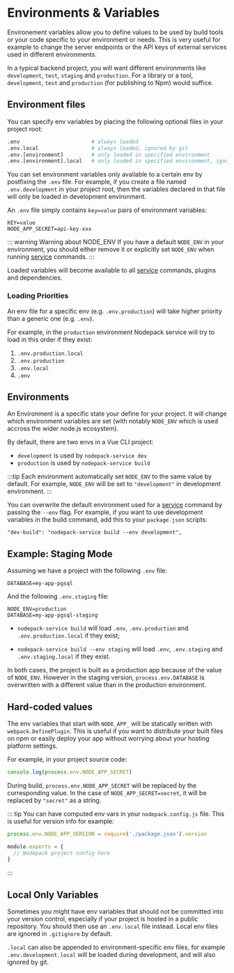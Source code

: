 # Environments & Variables

Environement variables allow you to define values to be used by build tools or your code specific to your environment or needs. This is very useful for example to change the server endpoints or the API keys of external services used in different environments.

In a typical backend project, you will want different environments like `development`, `test`, `staging` and `production`. For a library or a tool, `development`, `test` and `production` (for publishing to Npm) would suffice.

## Environment files

You can specify env variables by placing the following optional files in your project root:

``` bash
.env                       # always loaded
.env.local                 # always loaded, ignored by git
.env.[environment]         # only loaded in specified environment
.env.[environment].local   # only loaded in specified environment, ignored by git
```

You can set environment variables only available to a certain env by postfixing the `.env` file. For example, if you create a file named `.env.development` in your project root, then the variables declared in that file will only be loaded in development environment.

An `.env` file simply contains `key=value` pairs of environment variables:

```
KEY=value
NODE_APP_SECRET=api-key-xxx
```

::: warning Warning about NODE_ENV
If you have a default `NODE_ENV` in your environment, you should either remove it or explicitly set `NODE_ENV` when running [service](./service.md) commands.
:::

Loaded variables will become available to all [service](./service.md) commands, plugins and dependencies.

### Loading Priorities

An env file for a specific env (e.g. `.env.production`) will take higher priority than a generic one (e.g. `.env`).

For example, in the `production` environment Nodepack service will try to load in this order if they exist:

1. `.env.production.local`
2. `.env.production`
3. `.env.local`
4. `.env`

## Environments

An Environment is a specific state your define for your project. It will change which environment variables are set (with notably `NODE_ENV` which is used accross the wider node.js ecosystem).

By default, there are two envs in a Vue CLI project:

- `development` is used by `nodepack-service dev`
- `production` is used by `nodepack-service build`

:::tip
Each environment automatically set `NODE_ENV` to the same value by default. For example, `NODE_ENV` will be set to `"development"` in development environment.
:::

You can overwrite the default environment used for a [service](./service.md) command by passing the `--env` flag. For example, if you want to use development variables in the build command, add this to your `package.json` scripts:

```
"dev-build": "nodepack-service build --env development",
```

## Example: Staging Mode

Assuming we have a project with the following `.env` file:

```
DATABASE=my-app-pgsql
```

And the following `.env.staging` file:

```
NODE_ENV=production
DATABASE=my-app-pgsql-staging
```

- `nodepack-service build` will load `.env`, `.env.production` and `.env.production.local` if they exist;

- `nodepack-service build --env staging` will load `.env`, `.env.staging` and `.env.staging.local` if they exist.

In both cases, the project is built as a production app because of the value of `NODE_ENV`. However in the staging version, `process.env.DATABASE` is overwritten with a different value than in the production environment.

## Hard-coded values

The env variables that start with `NODE_APP_` will be statically written with `webpack.DefinePlugin`. This is useful if you want to distribute your built files on npm or easily deploy your app without worrying about your hosting platform settings.

For example, in your project source code:

``` js
console.log(process.env.NODE_APP_SECRET)
```

During build, `process.env.NODE_APP_SECRET` will be replaced by the corresponding value. In the case of `NODE_APP_SECRET=secret`, it will be replaced by `"secret"` as a string.

::: tip
You can have computed env vars in your `nodepack.config.js` file. This is useful for version info for example:

```js
process.env.NODE_APP_VERSION = require('./package.json').version

module.exports = {
  // Nodepack project config here
}
```
:::

## Local Only Variables

Sometimes you might have env variables that should not be committed into your version control, especially if your project is hosted in a public repository. You should then use an `.env.local` file instead. Local env files are ignored in `.gitignore` by default.

`.local` can also be appended to environment-specific env files, for example `.env.development.local` will be loaded during development, and will also ignored by git.
